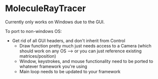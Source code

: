 # MoleculeRayTracer

Currently only works on Windows due to the GUI.

To port to non-windows OS:
  * Get rid of all GUI headers, and don't inherit from Control
	* Draw function pretty much just needs access to a Camera (which should work on any OS --> or you can just reference existing matrices/position)
	* Window, keystrokes, and mouse functionality need to be ported to whatever framework you're using
	* Main loop needs to be updated to your framework
